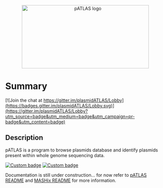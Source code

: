 <p align="center">
  <a href=#>
    <img height="200" width="400" title="pATLAS" alt="pATLAS logo" 
    src="https://raw.githubusercontent.com/tiagofilipe12/pATLAS/master/docs/gitbook/images/pATLAS_black.png"/>
  </a>
  <br/>
</p>

# Summary

[![Join the chat at https://gitter.im/plasmidATLAS/Lobby](https://badges.gitter.im/plasmidATLAS/Lobby.svg)](https://gitter.im/plasmidATLAS/Lobby?utm_source=badge&utm_medium=badge&utm_campaign=pr-badge&utm_content=badge)

## Description

pATLAS is a program to browse plasmids database and identify plasmids present
 within whole genome sequencing data.

[![Custom badge](https://img.shields.io/badge/under-development-yellow.svg)](https://github.com/tiagofilipe12/pATLAS/tree/api)
[![Custom badge](https://img.shields.io/badge/HTS-plasmids-blue.svg)](https://github.com/tiagofilipe12/pATLAS/tree/api)

Documentation is still under construction... for now refer to 
[pATLAS README](https://github.com/tiagofilipe12/pATLAS/blob/api/db_manager/db_app/templates/README.md) and [MASHix README](https://github.com/tiagofilipe12/MASHix/blob/master/README.md) for more information.

